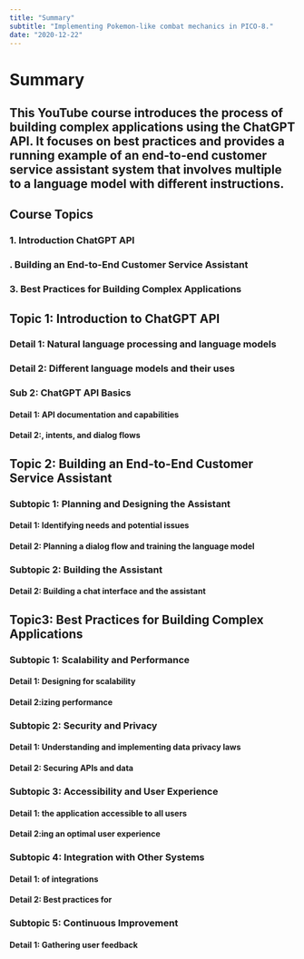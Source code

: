 ```yaml
---
title: "Summary"
subtitle: "Implementing Pokemon-like combat mechanics in PICO-8."
date: "2020-12-22"
---
```

# Summary

## This YouTube course introduces the process of building complex applications using the ChatGPT API. It focuses on best practices and provides a running example of an end-to-end customer service assistant system that involves multiple to a language model with different instructions.

## Course Topics

### 1. Introduction ChatGPT API

### . Building an End-to-End Customer Service Assistant

### 3. Best Practices for Building Complex Applications

## Topic 1: Introduction to ChatGPT API

### Detail 1: Natural language processing and language models

### Detail 2: Different language models and their uses

### Sub 2: ChatGPT API Basics

#### Detail 1: API documentation and capabilities

#### Detail 2:, intents, and dialog flows

## Topic 2: Building an End-to-End Customer Service Assistant

### Subtopic 1: Planning and Designing the Assistant

#### Detail 1: Identifying needs and potential issues

#### Detail 2: Planning a dialog flow and training the language model

### Subtopic 2: Building the Assistant

#### Detail 2: Building a chat interface and the assistant

## Topic3: Best Practices for Building Complex Applications

### Subtopic 1: Scalability and Performance

#### Detail 1: Designing for scalability

#### Detail 2:izing performance

### Subtopic 2: Security and Privacy

#### Detail 1: Understanding and implementing data privacy laws

#### Detail 2: Securing APIs and data

### Subtopic 3: Accessibility and User Experience

#### Detail 1: the application accessible to all users

#### Detail 2:ing an optimal user experience

### Subtopic 4: Integration with Other Systems

#### Detail 1: of integrations

#### Detail 2: Best practices for

### Subtopic 5: Continuous Improvement

#### Detail 1: Gathering user feedback